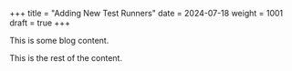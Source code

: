 +++
title = "Adding New Test Runners"
date = 2024-07-18
weight = 1001
draft = true
+++

This is some blog content.
<!-- more -->
This is the rest of the content.
